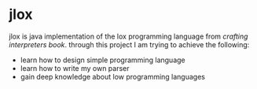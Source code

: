 # jlox

jlox is java implementation of the lox programming language from *crafting interpreters book*.
through this project I am trying to achieve the following:
- learn how to design simple programming language
- learn how to write my own parser
- gain deep knowledge about low programming languages 
